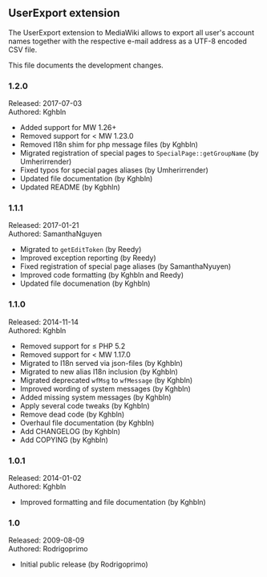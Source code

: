 ## UserExport extension

The UserExport extension to MediaWiki allows to export all user's account names together with the respective
e-mail address as a UTF-8 encoded CSV file.

This file documents the development changes.


### 1.2.0

Released: 2017-07-03  
Authored: Kghbln

* Added support for MW 1.26+
* Removed support for < MW 1.23.0
* Removed I18n shim for php message files (by Kghbln)
* Migrated registration of special pages to `SpecialPage::getGroupName` (by Umherirrender)
* Fixed typos for special pages aliases (by Umherirrender)
* Updated file documentation (by Kghbln)
* Updated README (by Kgbhln)


### 1.1.1

Released: 2017-01-21  
Authored: SamanthaNguyen

* Migrated to `getEditToken` (by Reedy)
* Improved exception reporting (by Reedy)
* Fixed registration of special page aliases (by SamanthaNyuyen)
* Improved code formatting (by Kghbln and Reedy)
* Updated file documenation (by Kghbln)


### 1.1.0

Released: 2014-11-14  
Authored: Kghbln

* Removed support for ≤ PHP 5.2
* Removed support for < MW 1.17.0
* Migrated to I18n served via json-files (by Kghbln)
* Migrated to new alias I18n inclusion (by Kghbln)
* Migrated deprecated `wfMsg` to `wfMessage` (by Kghbln)
* Improved wording of system messages (by Kghbln)
* Added missing system messages (by Kghbln)
* Apply several code tweaks (by Kghbln)
* Remove dead code (by Kghbln)
* Overhaul file documentation (by Kghbln)
* Add CHANGELOG (by Kghbln)
* Add COPYING (by Kghbln)


### 1.0.1

Released: 2014-01-02  
Authored: Kghbln

* Improved formatting and file documentation (by Kghbln)


### 1.0

Released: 2009-08-09  
Authored: Rodrigoprimo

* Initial public release (by Rodrigoprimo)
